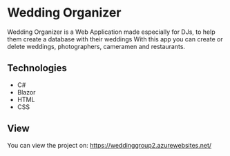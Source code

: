 # Wedding Organizer

Wedding Organizer is a Web Application made especially for DJs, to help them create a database with their weddings
With this app you can create or delete weddings, photographers, cameramen and restaurants.

## Technologies
* C#
* Blazor
* HTML
* CSS

## View

You can view the project on: https://weddinggroup2.azurewebsites.net/
